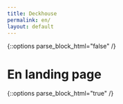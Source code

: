```yaml
---
title: Deckhouse
permalink: en/
layout: default
---
```



{::options parse_block_html="false" /}
<div class="page__container">
  <h1>En landing page</h1>
</div>

{::options parse_block_html="true" /}
